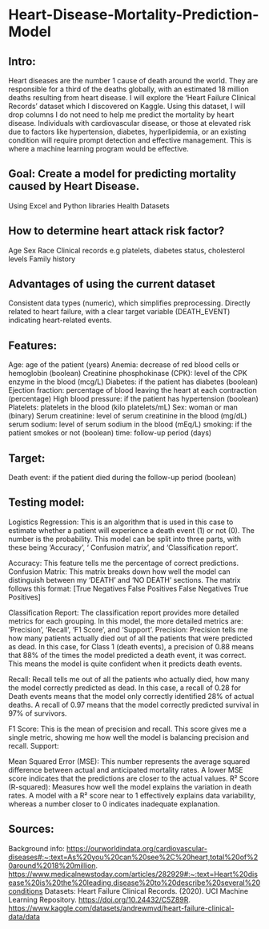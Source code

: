# Heart-Disease-Mortality-Prediction-Model

## Intro: 
Heart diseases are the number 1 cause of death around the world. They are responsible for a third of the deaths globally, with an estimated 18 million deaths resulting from heart disease. I will explore the ‘Heart Failure Clinical Records’ dataset which I discovered on Kaggle. Using this dataset, I will drop columns I do not need to help me predict the mortality by heart disease. Individuals with cardiovascular disease, or those at elevated risk due to factors like hypertension, diabetes, hyperlipidemia, or an existing condition will require prompt detection and effective management. This is where a machine learning program would be effective. 


## Goal: Create a model for predicting mortality caused by Heart Disease.
Using Excel and Python libraries
Health Datasets

## How to determine heart attack risk factor?
Age
Sex 
Race
Clinical records e.g platelets, diabetes status, cholesterol levels
Family history

## Advantages of using the current dataset
Consistent data types (numeric), which simplifies preprocessing.
Directly related to heart failure, with a clear target variable (DEATH_EVENT) indicating heart-related events.

## Features:
Age: age of the patient (years)
Anemia: decrease of red blood cells or hemoglobin (boolean)
Creatinine phosphokinase  (CPK): level of the CPK enzyme in the blood (mcg/L)
Diabetes: if the patient has diabetes (boolean)
Ejection fraction: percentage of blood leaving the heart at each contraction  (percentage)
High blood pressure: if the patient has hypertension (boolean)
Platelets: platelets in the blood (kilo platelets/mL)
Sex: woman or man (binary)
Serum creatinine: level of serum creatinine in the blood (mg/dL)
serum sodium: level of serum sodium in the blood (mEq/L)
smoking: if the patient smokes or not (boolean)
time: follow-up period (days)

## Target:
Death event: if the patient died during the follow-up period (boolean)

## Testing model:
Logistics Regression: This is an algorithm that is used in this case to estimate whether a patient will experience a death event (1) or not (0). The number is the probability. This model can be split into three parts, with these being ‘Accuracy’, ‘ Confusion matrix’, and ‘Classification report’.

Accuracy: This feature tells me the percentage of correct predictions.
Confusion Matrix: This matrix breaks down how well the model can distinguish between my ‘DEATH’ and ‘NO DEATH’ sections. The matrix follows this format: 
[True Negatives    ​False Positives
False Negatives    True Positives]

Classification Report: The classification report provides more detailed metrics for each grouping. In this model, the more detailed metrics are: ‘Precision’, ‘Recall’, ‘F1 Score’, and ‘Support’.
Precision: Precision tells me how many patients actually died out of all the patients that were predicted as dead. In this case, for Class 1 (death events), a precision of 0.88 means that 88% of the times the model predicted a death event, it was correct. This means the model is quite confident when it predicts death events.

Recall: Recall tells me out of all the patients who actually died, how many the model correctly predicted as dead. In this case, a recall of 0.28 for Death events means that the model only correctly identified 28% of actual deaths. A recall of 0.97 means that the model correctly predicted survival in 97% of survivors.

F1 Score: This is the mean of precision and recall. This score gives me a single metric, showing me how well the model is balancing precision and recall.
Support: 

Mean Squared Error (MSE): This number represents the average squared difference between actual and anticipated mortality rates. A lower MSE score indicates that the predictions are closer to the actual values.
R² Score (R-squared): Measures how well the model explains the variation in death rates. A model with a R² score near to 1 effectively explains data variability, whereas a number closer to 0 indicates inadequate explanation.

## Sources:
Background info:
https://ourworldindata.org/cardiovascular-diseases#:~:text=As%20you%20can%20see%2C%20heart,total%20of%20around%2018%20million. 
https://www.medicalnewstoday.com/articles/282929#:~:text=Heart%20disease%20is%20the%20leading,disease%20to%20describe%20several%20conditions
Datasets:
Heart Failure Clinical Records. (2020). UCI Machine Learning Repository. https://doi.org/10.24432/C5Z89R. 
https://www.kaggle.com/datasets/andrewmvd/heart-failure-clinical-data/data 
